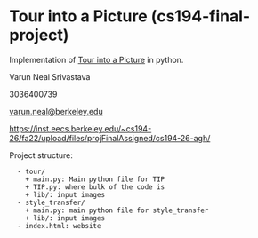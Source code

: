 # Tour into a Picture (cs194-final-project)
Implementation of [Tour into a Picture](http://graphics.cs.cmu.edu/courses/15-463/2011_fall/Papers/TIP.pdf) in python.

Varun Neal Srivastava

3036400739

varun.neal@berkeley.edu

https://inst.eecs.berkeley.edu/~cs194-26/fa22/upload/files/projFinalAssigned/cs194-26-agh/

Project structure:
```
  - tour/
    + main.py: Main python file for TIP
    + TIP.py: where bulk of the code is
    + lib/: input images
  - style_transfer/
    + main.py: main python file for style_transfer
    + lib/: input images
  - index.html: website
```
